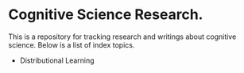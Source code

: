 # Cognitive Science Research.

This is a repository for tracking research and writings about cognitive science. Below is a list of index topics.

- Distributional Learning
